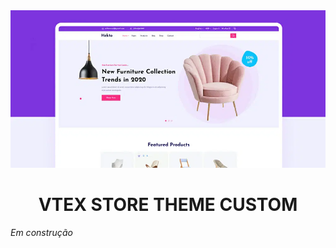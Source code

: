 <div align="center">
<img  alt=banner-principal src="/assets/imgs/Ecommerce-UI-Kit-1.png">
</div>
<h1 align="center"> VTEX STORE THEME CUSTOM </h1>


*Em construção*